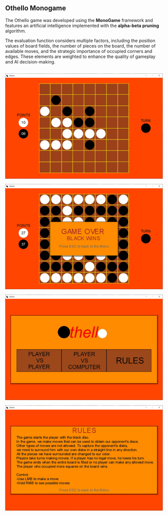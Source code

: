 ## Othello Monogame

The Othello game was developed using the **MonoGame** framework and features an artificial intelligence implemented with the **alpha-beta pruning** algorithm.

The evaluation function considers multiple factors, including the position values of board fields, the number of pieces on the board, the number of available moves, and the strategic importance of occupied corners and edges. These elements are weighted to enhance the quality of gameplay and AI decision-making.
##


![GameScreen](Screens/Othello2.jpg)

![GameScreen](Screens/Othello3.jpg)

![GameScreen](Screens/Othello1.jpg)

![GameScreen](Screens/Othello4.jpg)